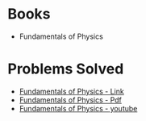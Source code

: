 # Books
+ Fundamentals of Physics


# Problems Solved
+ [Fundamentals of Physics - Link](https://www.slader.com/textbook/9780470469118-fundamentals-of-physics-9th-edition/)
+ [Fundamentals of Physics - Pdf](./books/book-solution-fundamentals-of-physics-david-halliday-robert-resnick-jearl-walker-2.pdf)
+ [Fundamentals of Physics - youtube](https://www.youtube.com/playlist?list=PLmxu7FE-5XZu1Tcax74Dvm4YEtAS4bN1R)

